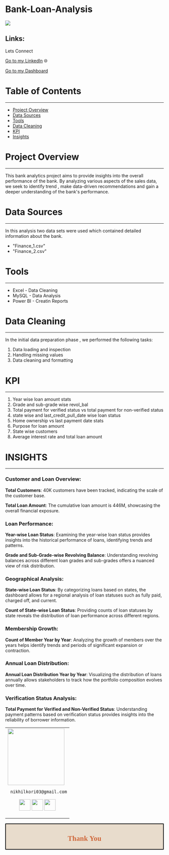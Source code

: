 # Bank-Loan-Analysis

![](bankimage.jpg)


## Links:
Lets Connect 

[Go to my LinkedIn](https://www.linkedin.com/in/nikhil-kori-31664a2a3/) 🌐

[Go to my Dashboard](https://www.novypro.com/project/hr-analysis-dashboard-23)

# Table of Contents
---
- [ Project Overview]( #project-overview)
- [Data Sources](#data-sources)
- [ Tools](#tools)
- [Data Cleaning](#data-cleaning)
- [KPI](#kpi)
- [Insights](#INSIGHTS)


# Project Overview
---

This bank analytics project aims to provide insights into the overall performance of the bank. By analyzing various aspects of the sales data, we seek to identify trend , make data-driven recommendations and gain a deeper understanding of the bank's performance.


# Data Sources
---

In this analysis two data sets were used which contained detailed information about the bank.
- "Finance_1.csv"
- "Finance_2.csv"
# Tools
---
- Excel - Data Cleaning
- MySQL - Data Analysis
- Power BI - Creatin Reports


# Data Cleaning
---

In the initial data preparation phase , we performed the following tasks:
1. Data loading and inspection
2. Handling missing values
3. Data cleaning and formatting

# KPI
---
1. Year wise loan amount stats
2. Grade and sub-grade wise revol_bal
3. Total payment for verified status vs total payment for non-verified status
4. state wise and last_credit_pull_date wise loan status
5. Home ownership vs last payment date stats
6. Purpose for loan amount
7. State wise customers
8. Average interest rate and total loan amount


# INSIGHTS
---
### Customer and Loan Overview:

**Total Customers**: 40K customers have been tracked, indicating the scale of the customer base.

**Total Loan Amount**: The cumulative loan amount is 446M, showcasing the overall financial exposure.

### Loan Performance:

**Year-wise Loan Status**: Examining the year-wise loan status provides insights into the historical performance of loans, identifying trends and patterns.

**Grade and Sub-Grade-wise Revolving Balance**: Understanding revolving balances across different loan grades and sub-grades offers a nuanced view of risk distribution.

### Geographical Analysis:

**State-wise Loan Status**: By categorizing loans based on states, the dashboard allows for a regional analysis of loan statuses such as fully paid, charged off, and current.

**Count of State-wise Loan Status**: Providing counts of loan statuses by state reveals the distribution of loan performance across different regions.

### Membership Growth:

**Count of Member Year by Year**: Analyzing the growth of members over the years helps identify trends and periods of significant expansion or contraction.

### Annual Loan Distribution:

**Annual Loan Distribution Year by Year**: Visualizing the distribution of loans annually allows stakeholders to track how the portfolio composition evolves over time.

### Verification Status Analysis:

**Total Payment for Verified and Non-Verified Status**: Understanding payment patterns based on verification status provides insights into the reliability of borrower information.




<table>
<tr>
<td>
     <img src="https://avatars.githubusercontent.com/u/152955475?s=400&u=a4c92fe2b757b82173b9469b771153177034a7ab&v=4" width="180"/>
     
     nikhilkori03@gmail.com

<p align="center">
<a href = "https://github.com/Nikhilkori03"><img src = "http://www.iconninja.com/files/241/825/211/round-collaboration-social-github-code-circle-network-icon.svg" width="36" height = "36"/></a>
<a href = "https://www.linkedin.com/in/nikhil-kori-31664a2a3//"><img src = "http://www.iconninja.com/files/863/607/751/network-linkedin-social-connection-circular-circle-media-icon.svg" width="36" height="36"/></a>
<a href = "https://www.novypro.com/profile_projects/nikhilkori"><img src="https://cdn.icon-icons.com/icons2/3070/PNG/512/portfolio_briefcase_showcase_business_adobe_portfolio_icon_191043.png" width="36" height="36"/></a>
</p>
</td>
</tr> 
  </table>

<div style="display:fill;
            border-radius: false;
            border-style: solid;
            border-color:#000000;
            border-style: false;
            border-width: 2px;
            color:#CF673A;
            font-size:15px;
            font-family: Georgia;
            background-color:#E8DCCC;
            text-align:center;
            letter-spacing:0.1px;
            padding: 0.1em;">

## Thank You
  
